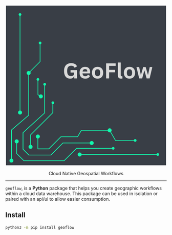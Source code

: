 <p align="center">
  <img width="500" src="docs/logos/GeoFlow.png"/>
  <p align="center">Cloud Native Geospatial Workflows</p>
</p>

---

`geoflow`, is a **Python** package that helps you create geographic workflows within a cloud data warehouse. This package can be used in isolation or paired with an api/ui to allow easier consumption.

## Install

```bash
python3 -m pip install geoflow
```